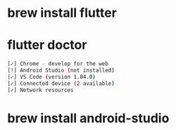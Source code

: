 # brew install flutter

# flutter doctor

```sh
[✓] Chrome - develop for the web
[!] Android Studio (not installed)
[✓] VS Code (version 1.84.0)
[✓] Connected device (2 available)
[✓] Network resources
```

# brew install android-studio
